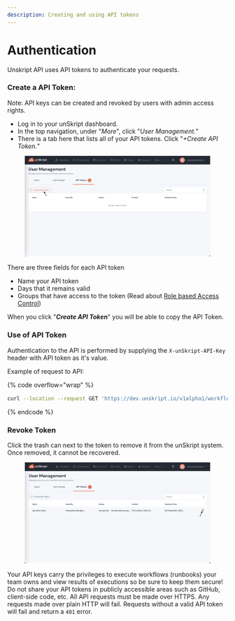 ```yaml
---
description: Creating and using API tokens
---
```


# Authentication

Unskript API uses API tokens to authenticate your requests. &#x20;

### **Create a API Token:**&#x20;

Note: API keys can be created and revoked by users with admin access rights.&#x20;

* Log in to your unSkript dashboard.&#x20;
* In the top navigation, under "_More_", click "_User Management._" &#x20;
* There is a tab here that lists all of your API tokens.  Click "_+Create API Token._"

<figure><img src="../../.gitbook/assets/create-api-token-button.png" alt=""><figcaption></figcaption></figure>

There are three fields for each API token

* Name your API token
* Days that it remains valid
* Groups that have access to the token (Read about [Role based Access Control](../role-based-access-control/))

When you click "_**Create API Token**_" you will be able to copy the API Token. &#x20;



### Use of API Token

Authentication to the API is performed by supplying the `X-unSkript-API-Key` header with API token as it's value.&#x20;

Example of request to API:

{% code overflow="wrap" %}
```bash
curl --location --request GET 'https://dev.unskript.io/v1alpha1/workflows' --header 'X-unSkript-API-Key: <your-api-token>'
```
{% endcode %}

### &#x20;Revoke Token

Click the trash can next to the token to remove it from the unSkript system. Once removed, it cannot be recovered.

<figure><img src="../../.gitbook/assets/revoke-api-token.png" alt="revoking an api token."><figcaption></figcaption></figure>



Your API keys carry the privileges to execute workflows (runbooks) your team owns and view results of executions so be sure to keep them secure! Do not share your API tokens in publicly accessible areas such as GitHub, client-side code, etc. All API requests must be made over HTTPS. Any requests made over plain HTTP will fail. Requests without a valid API token will fail and return a `401` error.
